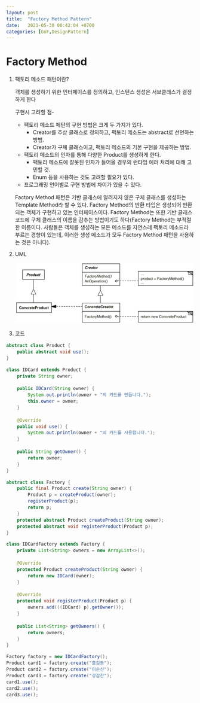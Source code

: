 ```yaml
---
layout: post
title:  "Factory Method Pattern"
date:   2021-05-30 00:42:04 +0700
categories: [GoF,DesignPattern]
---
```


# Factory Method

1. 팩토리 메소드 패턴이란?

    객체를 생성하기 위한 인터페이스를 정의하고, 인스턴스 생성은 서브클래스가 결정하게  한다

    구현시 고려할 점-

    - 팩토리 메소드 페턴의 구현 방법은 크게 두 가지가 있다.
        - Creator를 추상 클래스로 정의하고, 팩토리 메소드는 abstract로 선언하는 방법.
        - Creator가 구체 클래스이고, 팩토리 메소드의 기본 구현을 제공하는 방법.
    - 팩토리 메소드의 인자를 통해 다양한 Product를 생성하게 한다.
        - 팩토리 메소드에 잘못된 인자가 들어올 경우의 런타임 에러 처리에 대해 고민할 것.
        - Enum 등을 사용하는 것도 고려할 필요가 있다.
    - 프로그래밍 언어별로 구현 방법에 차이가 있을 수 있다.

    Factory Method 패턴은 기반 클래스에 알려지지 않은 구체 클래스를 생성하는 Template Method라 할 수 있다. Factory Method의 반환 타입은 생성되어 반환되는 객체가 구현하고 있는 인터페이스이다. Factory Method는 또한 기반 클래스 코드에 구체 클래스의 이름을 감추는 방법이기도 하다(Factory Method는 부적절한 이름이다. 사람들은 객체를 생성하는 모든 메소드를 자연스레 팩토리 메소드라 부르는 경향이 있는데, 이러한 생성 메소드가 모두 Factory Method 패턴을 사용하는 것은 아니다).

2. UML

    ![img/factoryMethod1.png](img/factoryMethod1.png)

3. 코드

```java
abstract class Product {
    public abstract void use();
}
```

```java
class IDCard extends Product {
    private String owner;

    public IDCard(String owner) {
        System.out.println(owner + "의 카드를 만듭니다.");
        this.owner = owner;
    }

    @Override
    public void use() {
        System.out.println(owner + "의 카드를 사용합니다.");
    }

    public String getOwner() {
        return owner;
    }
}
```

```java
abstract class Factory {
    public final Product create(String owner) {
        Product p = createProduct(owner);
        registerProduct(p);
        return p;
    }
    protected abstract Product createProduct(String owner);
    protected abstract void registerProduct(Product p);
}
```

```java
class IDCardFactory extends Factory {
    private List<String> owners = new ArrayList<>();

    @Override
    protected Product createProduct(String owner) {
        return new IDCard(owner);
    }

    @Override
    protected void registerProduct(Product p) {
        owners.add(((IDCard) p).getOwner());
    }

    public List<String> getOwners() {
        return owners;
    }
}
```

```java
Factory factory = new IDCardFactory();
Product card1 = factory.create("홍길동");
Product card2 = factory.create("이순신");
Product card3 = factory.create("강감찬");
card1.use();
card2.use();
card3.use();
```